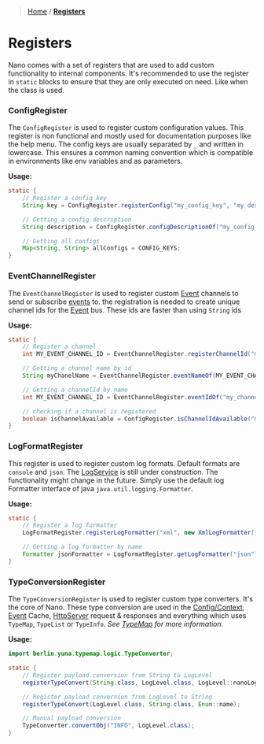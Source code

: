 > [Home](../../README.md) / **[Registers](README.md)**

# Registers

Nano comes with a set of registers that are used to add custom functionality to internal components.
It's recommended to use the register in `static` blocks to ensure that they are only executed on need. Like when the
class is used.

### ConfigRegister

The `ConfigRegister` is used to register custom configuration values. This register is non functional and mostly used
for documentation purposes like the help menu. The config keys are usually separated by `_` and written in lowercase.
This ensures a common naming convention which is compatible in environments like env variables and as parameters.

**Usage:**

```java
static {
    // Register a config key
    String key = ConfigRegister.registerConfig("my_config_key", "my description");

    // Getting a config description
    String description = ConfigRegister.configDescriptionOf("my_config_key");

    // Getting all configs
    Map<String, String> allConfigs = CONFIG_KEYS;
}
```

### EventChannelRegister

The `EventChannelRegister` is used to register custom [Event](../events/README.md) channels to send or
subscribe [events](../events/README.md) to.
the registration is needed to create unique channel ids for the [Event](../events/README.md) bus. These ids are faster
than using `String` ids

**Usage:**

```java
static {
    // Register a channel
    int MY_EVENT_CHANNEL_ID = EventChannelRegister.registerChannelId("my_channel_name");

    // Getting a channel name by id
    String myChanelName = EventChannelRegister.eventNameOf(MY_EVENT_CHANNEL_ID);

    // Getting a channelId by name
    int MY_EVENT_CHANNEL_ID = EventChannelRegister.eventIdOf("my_channel_name");

    // checking if a channel is registered
    boolean isChannelAvailable = ConfigRegister.isChannelIdAvailable("my_config_key");
}
```

### LogFormatRegister

This register is used to register custom log formats. Default formats are `console` and `json`.
The [LogService](../services/logger/README.md) is still under construction. The functionality might change in the future.
Simply use the default log Formatter interface of java `java.util.logging.Formatter`.

**Usage:**

```java
static {
    // Register a log formatter
    LogFormatRegister.registerLogFormatter("xml", new XmlLogFormatter());

    // Getting a log formatter by name
    Formatter jsonFormatter = LogFormatRegister.getLogFormatter("json");
}
```

### TypeConversionRegister

The `TypeConversionRegister` is used to register custom type converters. It's the core of Nano.
These type conversion are used in the [Config/Context](../context/README.md), [Event](../events/README.md)
Cache, [HttpServer](../services/httpserver/README.md) request & responses and everything which
uses `TypeMap`, `TypeList` or `TypeInfo`. _See [TypeMap](https://github.com/YunaBraska/type-map) for more information._

**Usage:**

```java
import berlin.yuna.typemap.logic.TypeConverter;

static {
    // Register payload conversion from String to LogLevel
    registerTypeConvert(String.class, LogLevel.class, LogLevel::nanoLogLevelOf);

    // Register payload conversion from LogLevel to String
    registerTypeConvert(LogLevel.class, String.class, Enum::name);

    // Manual payload conversion
    TypeConverter.convertObj("INFO", LogLevel.class);
}
```
